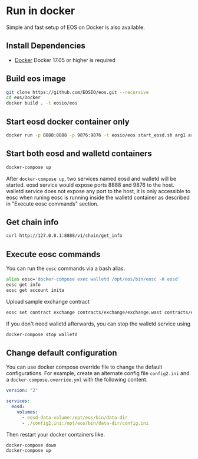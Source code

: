 # Run in docker

Simple and fast setup of EOS on Docker is also available.

## Install Dependencies
 - [Docker](https://docs.docker.com) Docker 17.05 or higher is required

## Build eos image

```bash
git clone https://github.com/EOSIO/eos.git --recursive
cd eos/Docker
docker build . -t eosio/eos
```

## Start eosd docker container only

```bash
docker run -p 8888:8888 -p 9876:9876 -t eosio/eos start_eosd.sh arg1 arg2
```

## Start both eosd and walletd containers

```bash
docker-compose up
```

After `docker-compose up`, two services named eosd and walletd will be started. eosd service would expose ports 8888 and 9876 to the host. walletd service does not expose any port to the host, it is only accessible to eosc when runing eosc is running inside the walletd container as described in "Execute eosc commands" section.

## Get chain info

```bash
curl http://127.0.0.1:8888/v1/chain/get_info
```

## Execute eosc commands

You can run the `eosc` commands via a bash alias.

```bash
alias eosc='docker-compose exec walletd /opt/eos/bin/eosc -H eosd'
eosc get info
eosc get account inita
```

Upload sample exchange contract

```bash
eosc set contract exchange contracts/exchange/exchange.wast contracts/exchange/exchange.abi
```

If you don't need walletd afterwards, you can stop the walletd service using

```bash
docker-compose stop walletd
```
## Change default configuration

You can use docker compose override file to change the default configurations. For example, create an alternate config file `config2.ini` and a `docker-compose.override.yml` with the following content.

```yaml
version: "2"

services:
  eosd:
    volumes:
      - eosd-data-volume:/opt/eos/bin/data-dir
      - ./config2.ini:/opt/eos/bin/data-dir/config.ini
```

Then restart your docker containers like.

```bash
docker-compose down
docker-compose up
```
